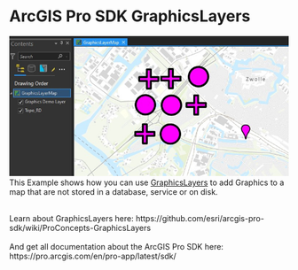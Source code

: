 # ArcGIS Pro SDK GraphicsLayers
![FindLayer](../images/20210219_Screenshot_ProGraphicsLayers2.jpg)<br/>
This Example shows how you can use [GraphicsLayers](https://pro.arcgis.com/en/pro-app/latest/sdk/api-reference/#topic29442.html) to add Graphics to a map that are not stored in a database, service or on disk.
<br>

<br>
Learn about GraphicsLayers here: https://github.com/esri/arcgis-pro-sdk/wiki/ProConcepts-GraphicsLayers
<br/><br/>
And get all documentation about the ArcGIS Pro SDK here: 
https://pro.arcgis.com/en/pro-app/latest/sdk/